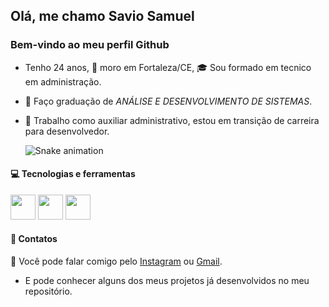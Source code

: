 ## Olá, me chamo Savio Samuel
### Bem-vindo ao meu perfil Github

- Tenho 24 anos, 🌅 moro em Fortaleza/CE, 🎓 Sou formado em tecnico em administração.
- 📒 Faço graduação de *ANÁLISE E DESENVOLVIMENTO DE SISTEMAS*.
- 🏢 Trabalho como auxiliar administrativo, estou em transição de carreira para desenvolvedor.

  ![Snake animation](https://github.com/saviohsamuel/Sávio-Samuel/blob/output/github-contribution-grid-snake.svg)

#### 💻 Tecnologias e ferramentas
<div style="display: inline-block">
    <img src="https://cdn.jsdelivr.net/gh/devicons/devicon@latest/icons/html5/html5-original-wordmark.svg" width="40" height="40"/>
    <img src="https://cdn.jsdelivr.net/gh/devicons/devicon@latest/icons/css3/css3-original-wordmark.svg" width="40" height="40"/>
    <img src="https://cdn.jsdelivr.net/gh/devicons/devicon@latest/icons/javascript/javascript-original.svg" width="40" height="40"/>
</div>

#### 📲 Contatos
📨 Você pode falar comigo pelo <a href="https://instagram.com/saviohsamuel" target="_blank">Instagram</a> ou <a href = "mailto:saviosamuel013@gmail.com">Gmail</a>.
- E pode conhecer alguns dos meus projetos já desenvolvidos no meu repositório.
